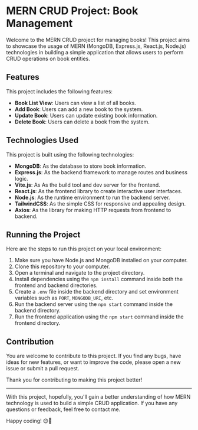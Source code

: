 # MERN CRUD Project: Book Management

Welcome to the MERN CRUD project for managing books! This project aims to showcase the usage of MERN (MongoDB, Express.js, React.js, Node.js) technologies in building a simple application that allows users to perform CRUD operations on book entities.

## Features

This project includes the following features:

- **Book List View**: Users can view a list of all books.
- **Add Book**: Users can add a new book to the system.
- **Update Book**: Users can update existing book information.
- **Delete Book**: Users can delete a book from the system.

## Technologies Used

This project is built using the following technologies:

- **MongoDB**: As the database to store book information.
- **Express.js**: As the backend framework to manage routes and business logic.
- **Vite.js**: As As the build tool and dev server for the frontend.
- **React.js**: As the frontend library to create interactive user interfaces.
- **Node.js**: As the runtime environment to run the backend server.
- **TailwindCSS**: As the simple CSS for responsive and appealing design.
- **Axios**: As the library for making HTTP requests from frontend to backend.

## Running the Project

Here are the steps to run this project on your local environment:

1. Make sure you have Node.js and MongoDB installed on your computer.
2. Clone this repository to your computer.
3. Open a terminal and navigate to the project directory.
4. Install dependencies using the `npm install` command inside both the frontend and backend directories.
5. Create a `.env` file inside the backend directory and set environment variables such as `PORT`, `MONGODB_URI`, etc.
6. Run the backend server using the `npm start` command inside the backend directory.
7. Run the frontend application using the `npm start` command inside the frontend directory.

## Contribution

You are welcome to contribute to this project. If you find any bugs, have ideas for new features, or want to improve the code, please open a new issue or submit a pull request.

Thank you for contributing to making this project better!

---

With this project, hopefully, you'll gain a better understanding of how MERN technology is used to build a simple CRUD application. If you have any questions or feedback, feel free to contact me.

Happy coding! 😊🚀
